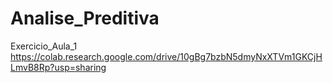 # Analise_Preditiva
Exercicio_Aula_1 https://colab.research.google.com/drive/10gBg7bzbN5dmyNxXTVm1GKCjHLmvB8Rp?usp=sharing
